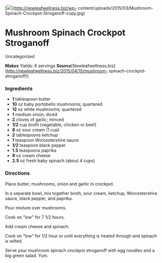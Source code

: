 ﻿

[![](../Images/0546f31c-70f0-4f41-945d-685062a9be06.jpg)](http://newleafwellness.biz/wp-
content/uploads/2015/03/Mushroom-Spinach-Crockpot-Stroganoff-copy.jpg)

#  Mushroom Spinach Crockpot Stroganoff

Uncategorized

 **Makes** Yields: 6 servings
**Source**[Newleafwellness.biz](http://newleafwellness.biz/2015/04/15/mushroom-
spinach-crockpot-stroganoff/)

###  Ingredients

  * **1** tablespoon butter
  *  **10** oz baby portobello mushrooms; quartered
  *  **12** oz white mushrooms; quartered
  *  **1** medium onion; diced
  *  **2** cloves of garlic; minced
  *  **1/2** cup broth (vegetable, chicken or beef)
  *  **8** oz sour cream (1 cup)
  *  **2** tablespoons ketchup
  *  **1** teaspoon Worcestershire sauce
  *  **1/2** teaspoon black pepper
  *  **1.5** teaspoons paprika
  *  **8** oz cream cheese
  *  **2.5** oz fresh baby spinach (about 4 cups)

###  Directions

Place butter, mushrooms, onion and garlic in crockpot.

In a separate bowl, mix together broth, sour cream, ketchup, Worcestershire
sauce, black pepper, and paprika.

Pour mixture over mushrooms.

Cook on “low” for 7 1/2 hours.

Add cream cheese and spinach.

Cook on “low” for 1/2 hour or until everything is heated through and spinach
is wilted.

Serve your mushroom spinach crockpot stroganoff with egg noodles and a big
green salad. Yum.

